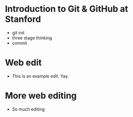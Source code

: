 # Introduction to Git & GitHub at Stanford


* git init
* three stage thinking
* commit

# Web edit
* This is an example edit. Yay.

# More web editing
* So much editing
